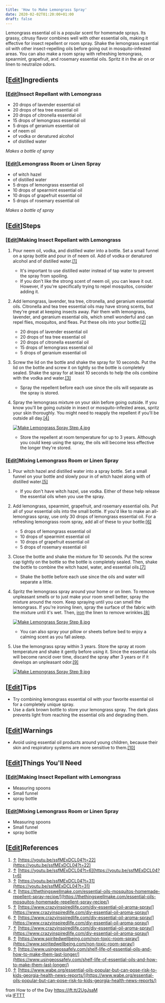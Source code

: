 ```yaml
---
title: 'How to Make Lemongrass Spray'
date: 2020-02-02T01:20:00+01:00
draft: false
---
```


Lemongrass essential oil is a popular scent for homemade sprays. Its grassy, citrusy flavor combines well with other essential oils, making it effective for insect repellent or room spray. Shake the lemongrass essential oil with other insect-repelling oils before going out in mosquito-infested areas. You can also make a room spray with refreshing lemongrass, spearmint, grapefruit, and rosemary essential oils. Spritz it in the air on or linen to neutralize odors.

\[[Edit](https://www.wikihow.com/index.php?title=Make-Lemongrass-Spray&action=edit&section=1 "Edit section: Ingredients")\]Ingredients
--------------------------------------------------------------------------------------------------------------------------------------

### \[[Edit](https://www.wikihow.com/index.php?title=Make-Lemongrass-Spray&action=edit&section=2 "Edit section: Insect Repellant with Lemongrass")\]Insect Repellant with Lemongrass

*   20 drops of lavender essential oil
*   20 drops of tea tree essential oil
*   20 drops of citronella essential oil
*   15 drops of lemongrass essential oil
*   5 drops of geranium essential oil
*   of neem oil
*   of vodka or denatured alcohol
*   of distilled water

_Makes a bottle of spray_

### \[[Edit](https://www.wikihow.com/index.php?title=Make-Lemongrass-Spray&action=edit&section=3 "Edit section: Lemongrass Room or Linen Spray")\]Lemongrass Room or Linen Spray

*   of witch hazel
*   of distilled water
*   5 drops of lemongrass essential oil
*   10 drops of spearmint essential oil
*   10 drops of grapefruit essential oil
*   5 drops of rosemary essential oil

_Makes a bottle of spray_

\[[Edit](https://www.wikihow.com/index.php?title=Make-Lemongrass-Spray&action=edit&section=4 "Edit section: Steps")\]Steps
--------------------------------------------------------------------------------------------------------------------------

### \[[Edit](https://www.wikihow.com/index.php?title=Make-Lemongrass-Spray&action=edit&section=5 "Edit section: Making Insect Repellant with Lemongrass")\]Making Insect Repellant with Lemongrass

1.  Pour neem oil, vodka, and distilled water into a bottle. Set a small funnel on a spray bottle and pour in of neem oil. Add of vodka or denatured alcohol and of distilled water.[\[1\]](#_note-1)  
      
    *   It's important to use distilled water instead of tap water to prevent the spray from spoiling.
    *   If you don't like the strong scent of neem oil, you can leave it out. However, if you're specifically trying to repel mosquitos, consider adding it.
2.  Add lemongrass, lavender, tea tree, citronella, and geranium essential oils. Citronella and tea tree essential oils may have strong scents, but they're great at keeping insects away. Pair them with lemongrass, lavender, and geranium essential oils, which smell wonderful and can repel flies, mosquitos, and fleas. Put these oils into your bottle:[\[2\]](#_note-2)  
      
    *   20 drops of lavender essential oil
    *   20 drops of tea tree essential oil
    *   20 drops of citronella essential oil
    *   15 drops of lemongrass essential oil
    *   5 drops of geranium essential oil
3.  Screw the lid on the bottle and shake the spray for 10 seconds. Put the lid on the bottle and screw it on tightly so the bottle is completely sealed. Shake the spray for at least 10 seconds to help the oils combine with the vodka and water.[\[3\]](#_note-3)  
      
    *   Spray the repellent before each use since the oils will separate as the spray is stored.
4.  Spray the lemongrass mixture on your skin before going outside. If you know you'll be going outside in insect or mosquito-infested areas, spritz your skin thoroughly. You might need to reapply the repellent if you'll be outside all day.[\[4\]](#_note-4)
    
    [![Make Lemongrass Spray Step 4.jpg](https://www.wikihow.com/images/thumb/f/f7/Make-Lemongrass-Spray-Step-4.jpg/aid11603292-v4-728px-Make-Lemongrass-Spray-Step-4.jpg)](https://www.wikihow.com/Image:Make-Lemongrass-Spray-Step-4.jpg)
    
    *   Store the repellent at room temperature for up to 3 years. Although you could keep using the spray, the oils will become less effective the longer they're stored.

### \[[Edit](https://www.wikihow.com/index.php?title=Make-Lemongrass-Spray&action=edit&section=6 "Edit section: Mixing Lemongrass Room or Linen Spray")\]Mixing Lemongrass Room or Linen Spray

1.  Pour witch hazel and distilled water into a spray bottle. Set a small funnel on your bottle and slowly pour in of witch hazel along with of distilled water.[\[5\]](#_note-5)  
      
    *   If you don't have witch hazel, use vodka. Either of these help release the essential oils when you use the spray.
2.  Add lemongrass, spearmint, grapefruit, and rosemary essential oils. Put all of your essential oils into the small bottle. If you'd like to make an all-lemongrass spray, use only 30 drops of lemongrass essential oil. For a refreshing lemongrass room spray, add all of these to your bottle:[\[6\]](#_note-6)  
      
    *   5 drops of lemongrass essential oil
    *   10 drops of spearmint essential oil
    *   10 drops of grapefruit essential oil
    *   5 drops of rosemary essential oil
3.  Close the bottle and shake the mixture for 10 seconds. Put the screw cap tightly on the bottle so the bottle is completely sealed. Then, shake the bottle to combine the witch hazel, water, and essential oils.[\[7\]](#_note-7)  
      
    *   Shake the bottle before each use since the oils and water will separate a little.
4.  Spritz the lemongrass spray around your home or on linen. To remove unpleasant smells or to just make your room smell better, spray the mixture around the room. Keep spraying until you can smell the lemongrass. If you're ironing linen, spray the surface of the fabric with the mixture until it's wet. Then, [iron](https://www.wikihow.com/Use-an-Iron "Use an Iron") the linen to remove wrinkles.[\[8\]](#_note-8)
    
    [![Make Lemongrass Spray Step 8.jpg](https://www.wikihow.com/images/thumb/0/02/Make-Lemongrass-Spray-Step-8.jpg/aid11603292-v4-728px-Make-Lemongrass-Spray-Step-8.jpg)](https://www.wikihow.com/Image:Make-Lemongrass-Spray-Step-8.jpg)
    
    *   You can also spray your pillow or sheets before bed to enjoy a calming scent as you fall asleep.
5.  Use the lemongrass spray within 3 years. Store the spray at room temperature and shake it gently before using it. Since the essential oils will become rancid over time, discard the spray after 3 years or if it develops an unpleasant odor.[\[9\]](#_note-9)
    
    [![Make Lemongrass Spray Step 9.jpg](https://www.wikihow.com/images/thumb/7/71/Make-Lemongrass-Spray-Step-9.jpg/aid11603292-v4-728px-Make-Lemongrass-Spray-Step-9.jpg)](https://www.wikihow.com/Image:Make-Lemongrass-Spray-Step-9.jpg)
    

\[[Edit](https://www.wikihow.com/index.php?title=Make-Lemongrass-Spray&action=edit&section=7 "Edit section: Tips")\]Tips
------------------------------------------------------------------------------------------------------------------------

*   Try combining lemongrass essential oil with your favorite essential oil for a completely unique spray.
*   Use a dark brown bottle to store your lemongrass spray. The dark glass prevents light from reaching the essential oils and degrading them.

\[[Edit](https://www.wikihow.com/index.php?title=Make-Lemongrass-Spray&action=edit&section=8 "Edit section: Warnings")\]Warnings
--------------------------------------------------------------------------------------------------------------------------------

*   Avoid using essential oil products around young children, because their skin and respiratory systems are more sensitive to them.[\[10\]](#_note-10)

\[[Edit](https://www.wikihow.com/index.php?title=Make-Lemongrass-Spray&action=edit&section=9 "Edit section: Things You'll Need")\]Things You'll Need
----------------------------------------------------------------------------------------------------------------------------------------------------

### \[[Edit](https://www.wikihow.com/index.php?title=Make-Lemongrass-Spray&action=edit&section=10 "Edit section: Making Insect Repellant with Lemongrass")\]Making Insect Repellant with Lemongrass

*   Measuring spoons
*   Small funnel
*   spray bottle

### \[[Edit](https://www.wikihow.com/index.php?title=Make-Lemongrass-Spray&action=edit&section=11 "Edit section: Mixing Lemongrass Room or Linen Spray")\]Mixing Lemongrass Room or Linen Spray

*   Measuring spoons
*   Small funnel
*   spray bottle

\[[Edit](https://www.wikihow.com/index.php?title=Make-Lemongrass-Spray&action=edit&section=12 "Edit section: References")\]References
-------------------------------------------------------------------------------------------------------------------------------------

1.  [↑](#_ref-1) [https://youtu.be/ssfMExDCL04?t=22](https://youtu.be/ssfMExDCL04?t=22)
2.  [↑](#_ref-2) [https://youtu.be/ssfMExDCL04?t=6](https://youtu.be/ssfMExDCL04?t=6)
3.  [↑](#_ref-3) [https://youtu.be/ssfMExDCL04?t=31](https://youtu.be/ssfMExDCL04?t=31)
4.  [↑](#_ref-4) [https://thethingswellmake.com/essential-oils-mosquitos-homemade-repellent-spray-recipe/](https://thethingswellmake.com/essential-oils-mosquitos-homemade-repellent-spray-recipe/)
5.  [↑](#_ref-5) [https://www.crazyinspiredlife.com/diy-essential-oil-aroma-spray/](https://www.crazyinspiredlife.com/diy-essential-oil-aroma-spray/)
6.  [↑](#_ref-6) [https://www.crazyinspiredlife.com/diy-essential-oil-aroma-spray/](https://www.crazyinspiredlife.com/diy-essential-oil-aroma-spray/)
7.  [↑](#_ref-7) [https://www.crazyinspiredlife.com/diy-essential-oil-aroma-spray/](https://www.crazyinspiredlife.com/diy-essential-oil-aroma-spray/)
8.  [↑](#_ref-8) [https://www.spiritedwellbeing.com/non-toxic-room-spray/](https://www.spiritedwellbeing.com/non-toxic-room-spray/)
9.  [↑](#_ref-9) [https://www.usingeossafely.com/shelf-life-of-essential-oils-and-how-to-make-them-last-longer/](https://www.usingeossafely.com/shelf-life-of-essential-oils-and-how-to-make-them-last-longer/)
10.  [↑](#_ref-10) [https://www.wabe.org/essential-oils-popular-but-can-pose-risk-to-kids-georgia-health-news-reports/](https://www.wabe.org/essential-oils-popular-but-can-pose-risk-to-kids-georgia-health-news-reports/)

  
  
from How to of the Day https://ift.tt/2UgJsaM  
via [IFTTT](https://ifttt.com/?ref=da&site=blogger)